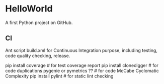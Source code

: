 HelloWorld
==========

A first Python project on GitHub.


CI
-------------------
Ant script build.xml for Continuous Integration purpose, including testing, code quality checking, release.

pip install coverage		  # for test coverage report
pip install clonedigger		# for code duplications
pygenie or pymetrics ??		# for code McCabe Cyclomatic Complexity
pip install pylint			  # for static lint checking